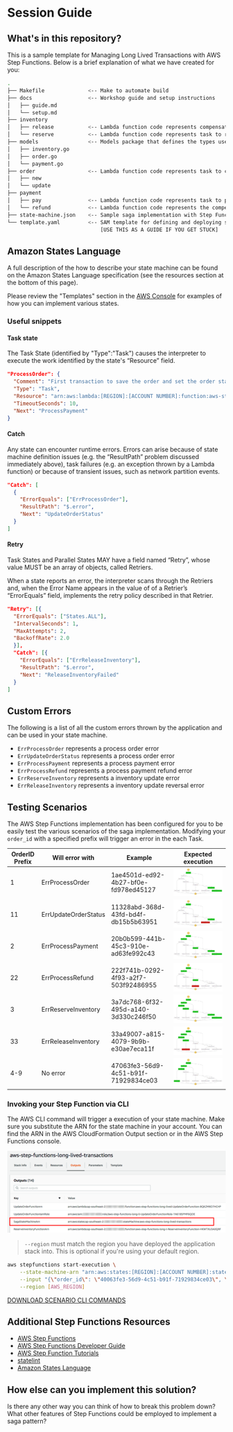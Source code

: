 # Session Guide

## What's in this repository?

This is a sample template for Managing Long Lived Transactions with AWS Step Functions. Below is a brief explanation of what we have created for you:

``` bash
.
├── Makefile              <-- Make to automate build
├── docs                  <-- Workshop guide and setup instructions
│   ├── guide.md
│   └── setup.md
├── inventory
│   ├── release           <-- Lambda function code represents compensating transaction to release inventory
│   └── reserve           <-- Lambda function code represents task to reserve order items from the inventory
├── models                <-- Models package that defines the types used by the various functions and state data
│   ├── inventory.go
│   ├── order.go
│   └── payment.go
├── order                 <-- Lambda function code represents task to create a new order and set status to "new order"
│   ├── new
│   └── update
├── payment
│   ├── pay               <-- Lambda function code represents task to process financial transaction for the order
│   └── refund            <-- Lambda function code represents the compensating transaction to refund customer order
├── state-machine.json    <-- Sample saga implementation with Step Functions
└── template.yaml         <-- SAM template for defining and deploying serverless application resources
                              [USE THIS AS A GUIDE IF YOU GET STUCK]

```

## Amazon States Language

A full description of the how to describe your state machine can be found on the Amazon States Language specification (see the resources section at the bottom of this page).

Please review the "Templates" section in the [AWS Console](https://console.aws.amazon.com/states/home) for examples of how you can implement various states.

### Useful snippets

#### Task state

The Task State (identified by "Type":"Task") causes the interpreter to execute the work identified by the state's “Resource” field.

```json
"ProcessOrder": {
  "Comment": "First transaction to save the order and set the order status to new",
  "Type": "Task",
  "Resource": "arn:aws:lambda:[REGION]:[ACCOUNT NUMBER]:function:aws-step-functions-long-lived-tra-NewOrderFunction-121DONKVIBL5T",
  "TimeoutSeconds": 10,
  "Next": "ProcessPayment"
}
```

#### Catch
Any state can encounter runtime errors. Errors can arise because of state machine definition issues (e.g. the “ResultPath” problem discussed immediately above), task failures (e.g. an exception thrown by a Lambda function) or because of transient issues, such as network partition events.

```json
"Catch": [
  {
    "ErrorEquals": ["ErrProcessOrder"],
    "ResultPath": "$.error",
    "Next": "UpdateOrderStatus"
  }
]
```

#### Retry
Task States and Parallel States MAY have a field named “Retry”, whose value MUST be an array of objects, called Retriers.

When a	state reports an error, the interpreter scans through the Retriers and, when the Error Name appears in the value of of a Retrier’s “ErrorEquals” field, implements the retry policy described in that Retrier.

```json
"Retry": [{
  "ErrorEquals": ["States.ALL"],
  "IntervalSeconds": 1,
  "MaxAttempts": 2,
  "BackoffRate": 2.0
  }],
  "Catch": [{
    "ErrorEquals": ["ErrReleaseInventory"],
    "ResultPath": "$.error",
    "Next": "ReleaseInventoryFailed"
  }
]
```

## Custom Errors

The following is a list of all the custom errors thrown by the application and can be used in your state machine.

* `ErrProcessOrder` represents a process order error
* `ErrUpdateOrderStatus` represents a process order error
* `ErrProcessPayment` represents a process payment error
* `ErrProcessRefund` represents a process payment refund error
* `ErrReserveInventory` represents a inventory update error
* `ErrReleaseInventory` represents a inventory update reversal error

## Testing Scenarios

The AWS Step Functions implementation has been configured for you to be easily test the various scenarios of the saga implementation. Modifying your `order_id` with a specified prefix will trigger an error in the each Task.

OrderID Prefix | Will error with | Example | Expected execution
------------ | ------------- | --- | ---
1 | ErrProcessOrder | 1ae4501d-ed92-4b27-bf0e-fd978ed45127 | ![1](images/paths-breakdown-1.png) 
11 | ErrUpdateOrderStatus | 11328abd-368d-43fd-bd4f-db15b5b63951 | ![11](images/paths-breakdown-11.png)
2 | ErrProcessPayment |  20b0b599-441b-45c3-910e-ad63fe992c43 | ![2](images/paths-breakdown-2.png)
22 | ErrProcessRefund | 222f741b-0292-4f93-a2f7-503f92486955 | ![22](images/paths-breakdown-22.png)
3 | ErrReserveInventory | 3a7dc768-6f32-495d-a140-3d330c246f50 | ![3](images/paths-breakdown-3.png)
33 | ErrReleaseInventory | 33a49007-a815-4079-9b9b-e30ae7eca11f | ![3](images/paths-breakdown-33.png)
4-9 | No error | 47063fe3-56d9-4c51-b91f-71929834ce03 | ![4-9](images/paths-breakdown-7.png)

### Invoking your Step Function via CLI

The AWS CLI command will trigger a execution of your state machine. Make sure you substitute the ARN for the state machine in your account. You can find the ARN in the AWS CloudFormation Output section or in the AWS Step Functions console.

![CloudFormation Output](images/cfn-output.png)

> `--region` must match the region you have deployed the application stack into. This is optional if you're using your default region.

``` bash
aws stepfunctions start-execution \
    --state-machine-arn "arn:aws:states:[REGION]:[ACCOUNT NUMBER]:stateMachine:[STATEMACHINE-NAME]" \
    --input "{\"order_id\": \"40063fe3-56d9-4c51-b91f-71929834ce03\", \"order_date\": \"2018-10-19T10:50:16+08:00\", \"customer_id\": \"8d04ea6f-c6b2-4422-8550-839a16f01feb\", \"items\": [{ \"item_id\": \"567\", \"qty\": 1.0, \"description\": \"Cart item 1\", \"unit_price\": 199.99 }]}" \
    --region [AWS_REGION]
```

[DOWNLOAD SCENARIO CLI COMMANDS](cli-commands.txt)

## Additional Step Functions Resources

* [AWS Step Functions](https://aws.amazon.com/step-functions/)
* [AWS Step Functions Developer Guide](https://docs.aws.amazon.com/step-functions/latest/dg/welcome.html)
* [AWS Step Function Tutorials](https://docs.aws.amazon.com/step-functions/latest/dg/tutorials.html)
* [statelint](https://github.com/awslabs/statelint)
* [Amazon States Language](https://states-language.net/spec.html)

## How else can you implement this solution?

Is there any other way you can think of how to break this problem down? What other features of Step Functions could be employed to implement a saga pattern?